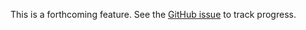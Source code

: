 <!--Title:Full Text Searching-->
<!--Url:text_search-->

This is a forthcoming feature. See the [GitHub issue](https://github.com/JasperFx/Marten/issues/39) to track progress.

